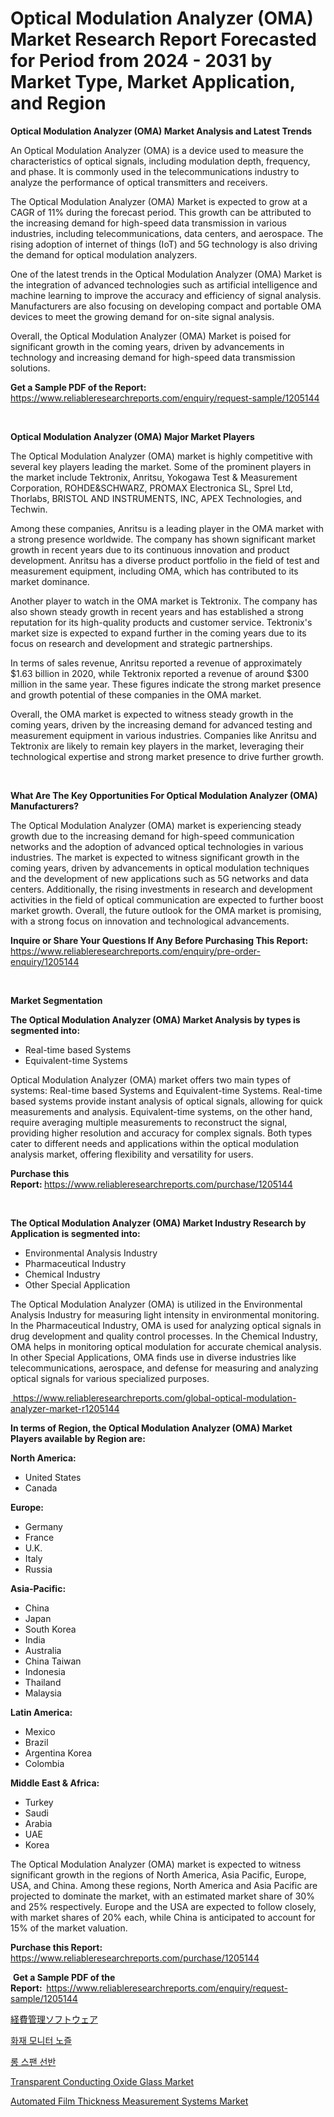 <p><h1>Optical Modulation Analyzer (OMA) Market Research Report Forecasted for Period from 2024 -  2031 by Market Type, Market Application, and Region</h1></p><p><strong>Optical Modulation Analyzer (OMA) Market Analysis and Latest Trends</strong></p>
<p><p>An Optical Modulation Analyzer (OMA) is a device used to measure the characteristics of optical signals, including modulation depth, frequency, and phase. It is commonly used in the telecommunications industry to analyze the performance of optical transmitters and receivers.</p><p>The Optical Modulation Analyzer (OMA) Market is expected to grow at a CAGR of 11% during the forecast period. This growth can be attributed to the increasing demand for high-speed data transmission in various industries, including telecommunications, data centers, and aerospace. The rising adoption of internet of things (IoT) and 5G technology is also driving the demand for optical modulation analyzers.</p><p>One of the latest trends in the Optical Modulation Analyzer (OMA) Market is the integration of advanced technologies such as artificial intelligence and machine learning to improve the accuracy and efficiency of signal analysis. Manufacturers are also focusing on developing compact and portable OMA devices to meet the growing demand for on-site signal analysis.</p><p>Overall, the Optical Modulation Analyzer (OMA) Market is poised for significant growth in the coming years, driven by advancements in technology and increasing demand for high-speed data transmission solutions.</p></p>
<p><strong>Get a Sample PDF of the Report:&nbsp;</strong> <a href="https://www.reliableresearchreports.com/enquiry/request-sample/1205144">https://www.reliableresearchreports.com/enquiry/request-sample/1205144</a></p>
<p>&nbsp;</p>
<p><strong>Optical Modulation Analyzer (OMA) Major Market Players</strong></p>
<p><p>The Optical Modulation Analyzer (OMA) market is highly competitive with several key players leading the market. Some of the prominent players in the market include Tektronix, Anritsu, Yokogawa Test & Measurement Corporation, ROHDE&SCHWARZ, PROMAX Electronica SL, Sprel Ltd, Thorlabs, BRISTOL AND INSTRUMENTS, INC, APEX Technologies, and Techwin.</p><p>Among these companies, Anritsu is a leading player in the OMA market with a strong presence worldwide. The company has shown significant market growth in recent years due to its continuous innovation and product development. Anritsu has a diverse product portfolio in the field of test and measurement equipment, including OMA, which has contributed to its market dominance.</p><p>Another player to watch in the OMA market is Tektronix. The company has also shown steady growth in recent years and has established a strong reputation for its high-quality products and customer service. Tektronix's market size is expected to expand further in the coming years due to its focus on research and development and strategic partnerships.</p><p>In terms of sales revenue, Anritsu reported a revenue of approximately $1.63 billion in 2020, while Tektronix reported a revenue of around $300 million in the same year. These figures indicate the strong market presence and growth potential of these companies in the OMA market.</p><p>Overall, the OMA market is expected to witness steady growth in the coming years, driven by the increasing demand for advanced testing and measurement equipment in various industries. Companies like Anritsu and Tektronix are likely to remain key players in the market, leveraging their technological expertise and strong market presence to drive further growth.</p></p>
<p>&nbsp;</p>
<p><strong>What Are The Key Opportunities For Optical Modulation Analyzer (OMA) Manufacturers?</strong></p>
<p><p>The Optical Modulation Analyzer (OMA) market is experiencing steady growth due to the increasing demand for high-speed communication networks and the adoption of advanced optical technologies in various industries. The market is expected to witness significant growth in the coming years, driven by advancements in optical modulation techniques and the development of new applications such as 5G networks and data centers. Additionally, the rising investments in research and development activities in the field of optical communication are expected to further boost market growth. Overall, the future outlook for the OMA market is promising, with a strong focus on innovation and technological advancements.</p></p>
<p><strong>Inquire or Share Your Questions If Any Before Purchasing This Report:</strong> <a href="https://www.reliableresearchreports.com/enquiry/pre-order-enquiry/1205144">https://www.reliableresearchreports.com/enquiry/pre-order-enquiry/1205144</a></p>
<p>&nbsp;</p>
<p><strong>Market Segmentation</strong></p>
<p><strong>The Optical Modulation Analyzer (OMA) Market Analysis by types is segmented into:</strong></p>
<p><ul><li>Real-time based Systems</li><li>Equivalent-time Systems</li></ul></p>
<p><p>Optical Modulation Analyzer (OMA) market offers two main types of systems: Real-time based Systems and Equivalent-time Systems. Real-time based systems provide instant analysis of optical signals, allowing for quick measurements and analysis. Equivalent-time systems, on the other hand, require averaging multiple measurements to reconstruct the signal, providing higher resolution and accuracy for complex signals. Both types cater to different needs and applications within the optical modulation analysis market, offering flexibility and versatility for users.</p></p>
<p><strong>Purchase this Report:&nbsp;</strong><a href="https://www.reliableresearchreports.com/purchase/1205144">https://www.reliableresearchreports.com/purchase/1205144</a></p>
<p>&nbsp;</p>
<p><strong>The Optical Modulation Analyzer (OMA) Market Industry Research by Application is segmented into:</strong></p>
<p><ul><li>Environmental Analysis Industry</li><li>Pharmaceutical Industry</li><li>Chemical Industry</li><li>Other Special Application</li></ul></p>
<p><p>The Optical Modulation Analyzer (OMA) is utilized in the Environmental Analysis Industry for measuring light intensity in environmental monitoring. In the Pharmaceutical Industry, OMA is used for analyzing optical signals in drug development and quality control processes. In the Chemical Industry, OMA helps in monitoring optical modulation for accurate chemical analysis. In other Special Applications, OMA finds use in diverse industries like telecommunications, aerospace, and defense for measuring and analyzing optical signals for various specialized purposes.</p></p>
<p><a href="https://www.reliableresearchreports.com/global-optical-modulation-analyzer-market-r1205144">&nbsp;https://www.reliableresearchreports.com/global-optical-modulation-analyzer-market-r1205144</a></p>
<p><strong>In terms of Region, the Optical Modulation Analyzer (OMA) Market Players available by Region are:</strong></p>
<p>
    <p> <strong> North America: </strong>
        <ul>
            <li>United States</li>
            <li>Canada</li>
        </ul>
        </p> 
    <p> <strong> Europe: </strong>
        <ul>
            <li>Germany</li>
            <li>France</li>
            <li>U.K.</li>
            <li>Italy</li>
            <li>Russia</li>
        </ul>
        </p> 
    <p> <strong> Asia-Pacific: </strong>
        <ul>
            <li>China</li>
            <li>Japan</li>
            <li>South Korea</li>
            <li>India</li>
            <li>Australia</li>
            <li>China Taiwan</li>
            <li>Indonesia</li>
            <li>Thailand</li>
            <li>Malaysia</li>
        </ul>
        </p> 
    <p> <strong> Latin America: </strong>
        <ul>
            <li>Mexico</li>
            <li>Brazil</li>
            <li>Argentina Korea</li>
            <li>Colombia</li>
        </ul>
        </p> 
    <p> <strong> Middle East & Africa: </strong>
        <ul>
            <li>Turkey</li>
            <li>Saudi</li>
            <li>Arabia</li>
            <li>UAE</li>
            <li>Korea</li>
        </ul>
    </p>
    </p>
<p><p>The Optical Modulation Analyzer (OMA) market is expected to witness significant growth in the regions of North America, Asia Pacific, Europe, USA, and China. Among these regions, North America and Asia Pacific are projected to dominate the market, with an estimated market share of 30% and 25% respectively. Europe and the USA are expected to follow closely, with market shares of 20% each, while China is anticipated to account for 15% of the market valuation.</p></p>
<p><strong>Purchase this Report: </strong><a href="https://www.reliableresearchreports.com/purchase/1205144">https://www.reliableresearchreports.com/purchase/1205144</a></p>
<p>&nbsp;<strong>Get a Sample PDF of the Report:&nbsp;&nbsp;</strong><a href="https://www.reliableresearchreports.com/enquiry/request-sample/1205144">https://www.reliableresearchreports.com/enquiry/request-sample/1205144</a></p>
<p><strong></strong></p>
<p><p><a href="https://github.com/one-cool-chick/Market-Research-Report-List-1/blob/main/116868042272.md">経費管理ソフトウェア</a></p><p><a href="https://github.com/solomonbode85/Market-Research-Report-List-1/blob/main/631948538733.md">화재 모니터 노즐</a></p><p><a href="https://github.com/PhilToryphy7876567/Market-Research-Report-List-1/blob/main/822974238732.md">롱 스팬 선반</a></p><p><a href="https://issuu.com/reportprime-2/docs/transparent-conducting-oxide-glass-market-size-203">Transparent Conducting Oxide Glass Market</a></p><p><a href="https://github.com/changoleonlaverguenzanoexiste/Market-Research-Report-List-3/blob/main/automated-film-thickness-measurement-systems-market.md">Automated Film Thickness Measurement Systems Market</a></p></p>
